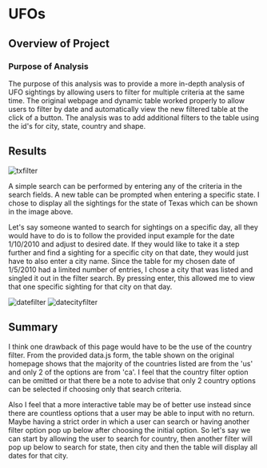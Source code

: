 # UFOs

## Overview of Project

### Purpose of Analysis

The purpose of this analysis was to provide a more in-depth analysis of UFO sightings by allowing users to filter for multiple criteria at the same time. The original webpage and dynamic table worked properly to allow users to filter by date and automatically view the new filtered table at the click of a button. The analysis was to add additional filters to the table using the id's for city, state, country and shape.

## Results

![txfilter](imageurl)

A simple search can be performed by entering any of the criteria in the search fields. A new table can be prompted when entering a specific state. I chose to display all the sightings for the state of Texas which can be shown in the image above. 

Let's say someone wanted to search for sightings on a specific day, all they would have to do is to follow the provided input example for the date 1/10/2010 and adjust to desired date. If they would like to take it a step further and find a sighting for a specific city on that date, they would just have to also enter a city name. Since the table for my chosen date of 1/5/2010 had a limited number of entries, I chose a city that was listed and singled it out in the filter search. By pressing enter, this allowed me to view that one specific sighting for that city on that day.

![datefilter](imgurl) ![datecityfilter](imgurl)

## Summary

I think one drawback of this page would have to be the use of the country filter. From the provided data.js form, the table shown on the original homepage shows that the majority of the countries listed are from the 'us' and only 2 of the options are from 'ca'. I feel that the country filter option can be omitted or that there be a note to advise that only 2 country options can be selected if choosing only that search criteria. 

Also I feel that a more interactive table may be of better use instead since there are countless options that a user may be able to input with no return. Maybe having a strict order in which a user can search or having another filter option pop up below after choosing the initial option. So let's say we can start by allowing the user to search for country, then another filter will pop up below to search for state, then city and then the table will display all dates for that city.  